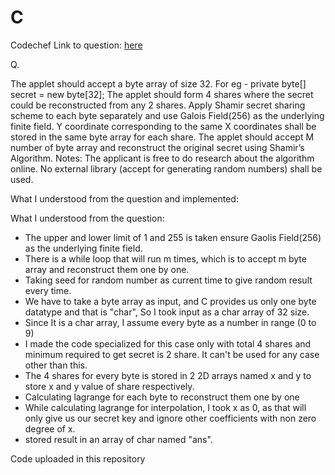 # C


Codechef Link to question:
<a href="https://www.codechef.com/IPTS2019/problems/CTS1">here</a>


Q.

The applet should accept a byte array of size 32. 
For eg - private byte[] secret = new byte[32]; The applet should form 4 shares where the secret could be reconstructed from any 2 shares. 
Apply Shamir secret sharing scheme to each byte separately and use Galois Field(256) as the underlying finite field. 
Y coordinate corresponding to the same X coordinates shall be stored in the same byte array for each share. 
The applet should accept M number of byte array and reconstruct the original secret using Shamir’s Algorithm. 
Notes: The applicant is free to do research about the algorithm online. 
No external library (accept for generating random numbers) shall be used.


What I understood from the question and implemented:

What I understood from the question:

-	The upper and lower limit of 1 and 255 is taken ensure Gaolis Field(256) as the underlying finite field. 
-	There is a while loop that will run m times, which is to accept m byte array and reconstruct them one by one.
-	Taking seed for random number as current time to give random result every time.
-   We have to take a byte array as input, and C provides us only one byte datatype and that is "char", So I took input as a char array of 32 size.
-   Since It is a char array, I assume every byte as a number in range (0 to 9)
-   I made the code specialized for this case only with total 4 shares and minimum required to get secret is 2 share. 
	It can't be used for any case other than this.
-	The 4 shares for every byte is stored in 2 2D arrays named x and y to store x and y value of share respectively.
-	Calculating lagrange for each byte to reconstruct them one by one
-   While calculating lagrange for interpolation, I took x as 0, as that will only give us our secret key and ignore other coefficients with non zero degree of x.
-	stored result in an array of char named "ans".




Code uploaded in this repository
